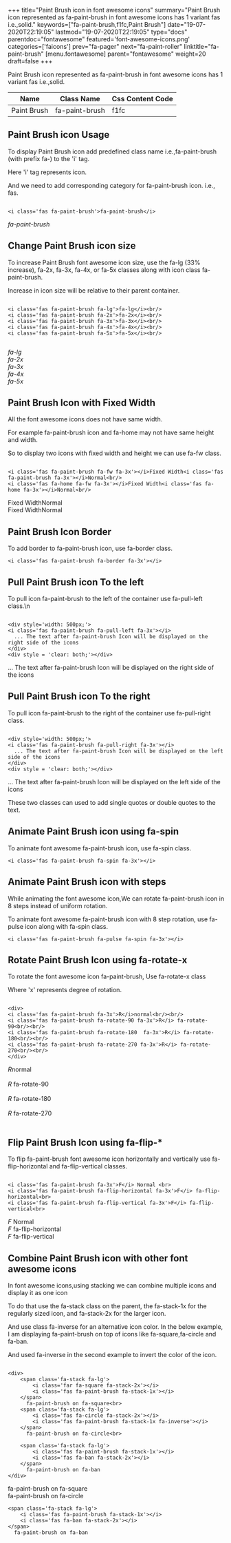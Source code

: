 +++
title="Paint Brush icon in font awesome icons"
summary="Paint Brush icon represented as fa-paint-brush in font awesome icons has 1 variant fas i.e.,solid."
keywords=["fa-paint-brush,f1fc,Paint Brush"]
date="19-07-2020T22:19:05"
lastmod="19-07-2020T22:19:05"
type="docs"
parentdoc="fontawesome"
featured='font-awesome-icons.png'
categories=['faicons']
prev="fa-pager"
next="fa-paint-roller"
linktitle="fa-paint-brush"
[menu.fontawesome]
parent="fontawesome"
weight=20
draft=false
+++


Paint Brush icon represented as fa-paint-brush in font awesome icons has 1 variant fas i.e.,solid.

<div class='table-responsive'><table class='table'><thead><tr><th>Name</th><th>Class Name</th><th>Css Content Code</th></tr></thead><tbody><tr><td>Paint Brush</td><td>fa-paint-brush</td><td>f1fc</td></tr></tbody></table></div>



## Paint Brush icon Usage

To display Paint Brush icon add predefined class name i.e.,fa-paint-brush (with prefix fa-) to the 'i' tag.

Here 'i' tag represents icon.

And we need to add corresponding category for fa-paint-brush icon. i.e., fas.


```

<i class='fas fa-paint-brush'>fa-paint-brush</i>
```

<i class='fas fa-paint-brush'>fa-paint-brush</i>




## Change Paint Brush icon size
To increase Paint Brush font awesome icon size, use the fa-lg (33% increase), fa-2x, fa-3x, fa-4x, or fa-5x classes along with icon class fa-paint-brush.

Increase in icon size will be relative to their parent container. 

```

<i class='fas fa-paint-brush fa-lg'>fa-lg</i><br/>
<i class='fas fa-paint-brush fa-2x'>fa-2x</i><br/>
<i class='fas fa-paint-brush fa-3x'>fa-3x</i><br/>
<i class='fas fa-paint-brush fa-4x'>fa-4x</i><br/>
<i class='fas fa-paint-brush fa-5x'>fa-5x</i><br/>
            
```

<i class='fas fa-paint-brush fa-lg'>fa-lg</i><br/>
<i class='fas fa-paint-brush fa-2x'>fa-2x</i><br/>
<i class='fas fa-paint-brush fa-3x'>fa-3x</i><br/>
<i class='fas fa-paint-brush fa-4x'>fa-4x</i><br/>
<i class='fas fa-paint-brush fa-5x'>fa-5x</i><br/>
            



## Paint Brush Icon with Fixed Width 

All the font awesome icons does not have same width.

For example fa-paint-brush icon and fa-home may not have same height and width.

So to display two icons with fixed width and height we can use fa-fw class.


```

<i class='fas fa-paint-brush fa-fw fa-3x'></i>Fixed Width<i class='fas fa-paint-brush fa-3x'></i>Normal<br/>
<i class='fas fa-home fa-fw fa-3x'></i>Fixed Width<i class='fas fa-home fa-3x'></i>Normal<br/>
```

<i class='fas fa-paint-brush fa-fw fa-3x'></i>Fixed Width<i class='fas fa-paint-brush fa-3x'></i>Normal<br/>
<i class='fas fa-home fa-fw fa-3x'></i>Fixed Width<i class='fas fa-home fa-3x'></i>Normal<br/>



## Paint Brush Icon Border 

To add border to fa-paint-brush icon, use fa-border class.


```
<i class='fas fa-paint-brush fa-border fa-3x'></i>

```
<i class='fas fa-paint-brush fa-border fa-3x'></i>





## Pull Paint Brush icon To the left

To pull icon fa-paint-brush to the left of the container use fa-pull-left class.\n

```

<div style='width: 500px;'>
<i class='fas fa-paint-brush fa-pull-left fa-3x'></i>
  ... The text after fa-paint-brush Icon will be displayed on the right side of the icons
</div>
<div style = 'clear: both;'></div>
```

<div style='width: 500px;'>
<i class='fas fa-paint-brush fa-pull-left fa-3x'></i>
  ... The text after fa-paint-brush Icon will be displayed on the right side of the icons
</div>
<div style = 'clear: both;'></div>




## Pull Paint Brush icon To the right
To pull icon fa-paint-brush to the right of the container use fa-pull-right class.

```

<div style='width: 500px;'>
<i class='fas fa-paint-brush fa-pull-right fa-3x'></i>
  ... The text after fa-paint-brush Icon will be displayed on the left side of the icons
</div>
<div style = 'clear: both;'></div>
```

<div style='width: 500px;'>
<i class='fas fa-paint-brush fa-pull-right fa-3x'></i>
  ... The text after fa-paint-brush Icon will be displayed on the left side of the icons
</div>
<div style = 'clear: both;'></div>

These two classes can used to add single quotes or double quotes to the text.


## Animate Paint Brush icon using fa-spin
To animate font awesome fa-paint-brush icon, use fa-spin class.

```
<i class='fas fa-paint-brush fa-spin fa-3x'></i>
```
<i class='fas fa-paint-brush fa-spin fa-3x'></i>




## Animate Paint Brush icon with steps
While animating the font awesome icon,We can rotate fa-paint-brush icon in 8 steps instead of uniform rotation.

To animate font awesome fa-paint-brush icon with 8 step rotation, use fa-pulse icon along with fa-spin class.


```
<i class='fas fa-paint-brush fa-pulse fa-spin fa-3x'></i>

```
<i class='fas fa-paint-brush fa-pulse fa-spin fa-3x'></i>





## Rotate Paint Brush Icon using fa-rotate-x
To rotate the font awesome icon fa-paint-brush, Use fa-rotate-x class

Where 'x' represents degree of rotation.


```

<div>
<i class='fas fa-paint-brush fa-3x'>R</i>normal<br/><br/>
<i class='fas fa-paint-brush fa-rotate-90 fa-3x'>R</i> fa-rotate-90<br/><br/> 
<i class='fas fa-paint-brush fa-rotate-180  fa-3x'>R</i> fa-rotate-180<br/><br/> 
<i class='fas fa-paint-brush fa-rotate-270 fa-3x'>R</i> fa-rotate-270<br/><br/>
</div>
```

<div>
<i class='fas fa-paint-brush fa-3x'>R</i>normal<br/><br/>
<i class='fas fa-paint-brush fa-rotate-90 fa-3x'>R</i> fa-rotate-90<br/><br/> 
<i class='fas fa-paint-brush fa-rotate-180  fa-3x'>R</i> fa-rotate-180<br/><br/> 
<i class='fas fa-paint-brush fa-rotate-270 fa-3x'>R</i> fa-rotate-270<br/><br/>
</div>




## Flip Paint Brush Icon using fa-flip-*
To flip fa-paint-brush font awesome icon horizontally and vertically use fa-flip-horizontal and fa-flip-vertical classes. 

```

<i class='fas fa-paint-brush fa-3x'>F</i> Normal <br>
<i class='fas fa-paint-brush fa-flip-horizontal fa-3x'>F</i> fa-flip-horizontal<br>
<i class='fas fa-paint-brush fa-flip-vertical fa-3x'>F</i> fa-flip-vertical<br>
```

<i class='fas fa-paint-brush fa-3x'>F</i> Normal <br>
<i class='fas fa-paint-brush fa-flip-horizontal fa-3x'>F</i> fa-flip-horizontal<br>
<i class='fas fa-paint-brush fa-flip-vertical fa-3x'>F</i> fa-flip-vertical<br>




## Combine Paint Brush icon with other font awesome icons
In font awesome icons,using stacking we can combine multiple icons and display it as one icon 

To do that use the fa-stack class on the parent, the fa-stack-1x for the regularly sized icon, and fa-stack-2x for the larger icon.

And use class fa-inverse for an alternative icon color. 
In the below example, I am displaying fa-paint-brush on top of icons like fa-square,fa-circle and fa-ban.

And used fa-inverse in the second example to invert the color of the icon.

```

<div>
    <span class='fa-stack fa-lg'>
        <i class='far fa-square fa-stack-2x'></i>
        <i class='fas fa-paint-brush fa-stack-1x'></i>
    </span>
      fa-paint-brush on fa-square<br>
    <span class='fa-stack fa-lg'>
        <i class='fas fa-circle fa-stack-2x'></i>
        <i class='fas fa-paint-brush fa-stack-1x fa-inverse'></i>
    </span>
      fa-paint-brush on fa-circle<br>

    <span class='fa-stack fa-lg'>
        <i class='fas fa-paint-brush fa-stack-1x'></i>
        <i class='fas fa-ban fa-stack-2x'></i>
    </span>
      fa-paint-brush on fa-ban
</div>
```

<div>
    <span class='fa-stack fa-lg'>
        <i class='far fa-square fa-stack-2x'></i>
        <i class='fas fa-paint-brush fa-stack-1x'></i>
    </span>
      fa-paint-brush on fa-square<br>
    <span class='fa-stack fa-lg'>
        <i class='fas fa-circle fa-stack-2x'></i>
        <i class='fas fa-paint-brush fa-stack-1x fa-inverse'></i>
    </span>
      fa-paint-brush on fa-circle<br>

    <span class='fa-stack fa-lg'>
        <i class='fas fa-paint-brush fa-stack-1x'></i>
        <i class='fas fa-ban fa-stack-2x'></i>
    </span>
      fa-paint-brush on fa-ban
</div>







